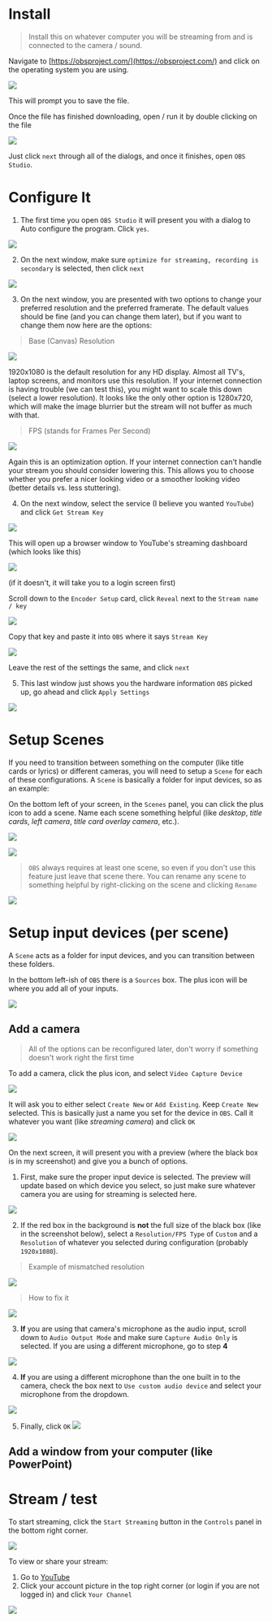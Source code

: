 # Install
> Install this on whatever computer you will be streaming from and is connected to the camera / sound.

Navigate to [https://obsproject.com/](https://obsproject.com/) and click on the operating system you are using.

![](obs-os.png)

This will prompt you to save the file.

Once the file has finished downloading, open / run it by double clicking on the file

![](obs-installer.png)

Just click `next` through all of the dialogs, and once it finishes, open `OBS Studio`.

# Configure It
1. The first time you open `OBS Studio` it will present you with a dialog to Auto configure the program. Click `yes`.

![](obs-install-wizard.png)

2. On the next window, make sure `optimize for streaming, recording is secondary` is selected, then click `next`

![](obs-install-optimize.png)

3. On the next window, you are presented with two options to change your preferred resolution and the preferred framerate. The default values should be fine (and you can change them later), but if you want to change them now here are the options:

> Base (Canvas) Resolution

![](obs-configure-resolution.png)

1920x1080 is the default resolution for any HD display. Almost all TV's, laptop screens, and monitors use this resolution. If your internet connection is having trouble (we can test this), you might want to scale this down (select a lower resolution). It looks like the only other option is 1280x720, which will make the image blurrier but the stream will not buffer as much with that.

> FPS (stands for Frames Per Second)

![](obs-configure-fps.png)

Again this is an optimization option. If your internet connection can't handle your stream you should consider lowering this. This allows you to choose whether you prefer a nicer looking video or a smoother looking video (better details vs. less stuttering). 

4. On the next window, select the service (I believe you wanted `YouTube`) and click `Get Stream Key`

![](get-stream-key.png)

This will open up a browser window to YouTube's streaming dashboard (which looks like this)

![](youtube-dashboard.png)

(if it doesn't, it will take you to a login screen first)

Scroll down to the `Encoder Setup` card, click `Reveal` next to the `Stream name / key`

![](stream-key.png)

Copy that key and paste it into `OBS` where it says `Stream Key`

![](paste-stream-key.png)

Leave the rest of the settings the same, and click `next`

5. This last window just shows you the hardware information `OBS` picked up, go ahead and click `Apply Settings`

![](hardware-info.png)

# Setup Scenes
If you need to transition between something on the computer (like title cards or lyrics) or different cameras, you will need to setup a `Scene` for each of these configurations. A `Scene` is basically a folder for input devices, so as an example:

On the bottom left of your screen, in the `Scenes` panel, you can click the plus icon to add a scene. Name each scene something helpful (like *desktop*, *title cards*, *left camera*, *title card overlay camera*, etc.).

![](scene-new.png)

![](scene-name.png)


> `OBS` always requires at least one scene, so even if you don't use this feature just leave that scene there. You can rename any scene to something helpful by right-clicking on the scene and clicking `Rename`

![](scene-rename.png)

# Setup input devices (per scene)
A `Scene` acts as a folder for input devices, and you can transition between these folders.

In the bottom left-ish of `OBS` there is a `Sources` box. The plus icon will be where you add all of your inputs.

![](add-input.png)

## Add a camera
> All of the options can be reconfigured later, don't worry if something doesn't work right the first time

To add a camera, click the plus icon, and select `Video Capture Device`

![](video-capture-device.png)

It will ask you to either select `Create New` or `Add Existing`. Keep `Create New` selected. This is basically just a name you set for the device in `OBS`. Call it whatever you want (like *streaming camera*) and click `OK`

![](create-new-video-capture-device.png)

On the next screen, it will present you with a preview (where the black box is in my screenshot) and give you a bunch of options. 

1. First, make sure the proper input device is selected. The preview will update based on which device you select, so just make sure whatever camera you are using for streaming is selected here.

![](select-video-input.png)

2. If the red box in the background is **not** the full size of the black box (like in the screenshot below), select a `Resolution/FPS Type` of `Custom` and a `Resolution` of whatever you selected during configuration (probably `1920x1080`).

> Example of mismatched resolution

![](video-input-resolution.png)

> How to fix it

![](video-resolution.png)

3. **If** you are using that camera's microphone as the audio input, scroll down to `Audio Output Mode` and make sure `Capture Audio Only` is selected. If you are using a different microphone, go to step **4**

![](audio-output-mode.png)

4. **If** you are using a different microphone than the one built in to the camera, check the box next to `Use custom audio device` and select your microphone from the dropdown. 

![](audio-output-device.png)

5. Finally, click `OK`
![](ok.png)

## Add a window from your computer (like PowerPoint)


# Stream / test
To start streaming, click the `Start Streaming` button in the `Controls` panel in the bottom right corner.

![](stream.png)

To view or share your stream: 

1. Go to [YouTube](www.youtube.com)
2. Click your account picture in the top right corner (or login if you are not logged in) and click `Your Channel`

![](your-channel.png)




<!-- ## Add a microphone that's not part of the camera
To add a microphone, click the plus icon, and select `Audio Input Capture`

![](audio-input-capture.png) -->
